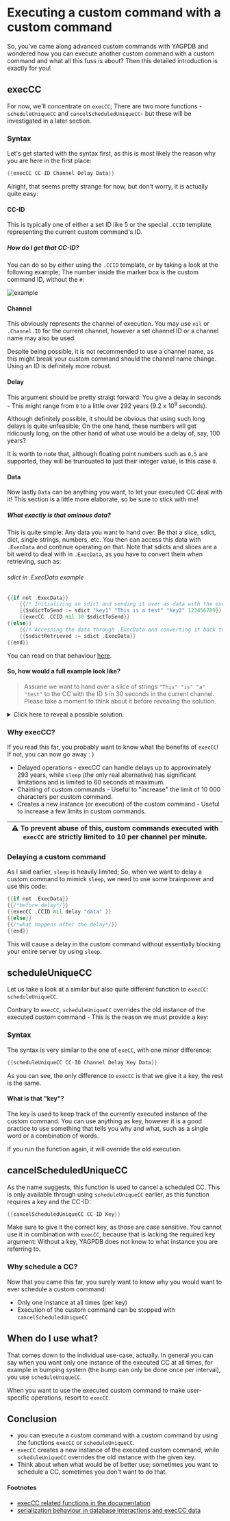 # Executing a custom command with a custom command
So, you've came along advanced custom commands with YAGPDB and wondered how you can execute another custom command with a custom command and what all this fuss is about? Then this detailed introduction is exactly for you!

## execCC
For now, we'll concentrate on `execCC`; There are two more functions - `scheduleUniqueCC` and `cancelScheduledUniqueCC`- but these will be investigated in a later section.

### Syntax
Let's get started with the syntax first, as this is most likely the reason why you are here in the first place:

```go
{{execCC CC-ID Channel Delay Data}}
```
Alright, that seems pretty strange for now, but don't worry, it is actually quite easy:

#### CC-ID
This is typically one of either a set ID like 5 or the special `.CCID` template, representing the current custom command's ID.

##### How do I get that CC-ID?
You can do so by either using the `.CCID` template, or by taking a look at the following example; The number inside the marker box is the custom command ID, without the `#`:

![example](https://i.imgur.com/OWRSNlr.png)

#### Channel
This obviously represents the channel of execution. You may use `nil` or `.Channel.ID` for the current channel, however a set channel ID or a channel name may also be used.

Despite being possible, it is not recommended to use a channel name, as this might break your custom command should the channel name change. Using an ID is definitely more robust.

#### Delay
This argument should be pretty straigt forward: You give a delay in seconds - This might range from `0` to a little over 292 years (9.2 x 10<sup>9</sup> seconds).

Although definitely possible, it should be obvious that using such long delays is quite unfeasible; On the one hand, these numbers will get ridicously long, on the other hand of what use would be a delay of, say, 100 years?

It is worth to note that, although floating point numbers such as `0.5` are supported, they will be truncuated to just their integer value, is this case `0`.

#### Data
Now lastly `Data` can be anything you want, to let your executed CC deal with it!
This section is a little more elaborate, so be sure to stick with me!

##### What exactly is that ominous data?
This is quite simple: Any data you want to hand over. Be that a slice, sdict, dict, single strings, numbers, etc.
You then can access this data with `.ExecData` and continue operating on that.
Note that sdicts and slices are a bit weird to deal with in `.ExecData`, as you have to convert them when retrieving, such as:

###### sdict in .ExecData example
```go
{{if not .ExecData}}
    {{/* Initializing an sdict and sending it over as data with the execCC template. */}}
    {{$sdictToSend := sdict "key1" "This is a test" "key2" 123456789}}
    {{execCC .CCID nil 30 $sdictToSend}}
{{else}}
    {{/* Accessing the data through .ExecData and converting it back to an sdict. */}}
    {{$sdictRetrieved := sdict .ExecData}}
{{end}}
```
You can read on that behaviour [here](https://docs.yagpdb.xyz/reference/templates#templates-sdict).

#### So, how would a full example look like?

> Assume we want to hand over a slice of strings `"This" "is" "a" "test"` to the CC with the ID `5` in 30 seconds in the current channel. Please take a moment to think about it before revealing the solution.

<details>
<summary>Click here to reveal a possible solution.</summary>

```go
{{$slice := cslice "This" "is" "a" "test"}}
{{execCC 5 nil 30 $slice}}
```
*Similarily, for dict and sdict you can do the same. Just keep their syntax in mind. For simple variables such as the string `"Hello"` or a number `123`, you can just put that in place of `$slice` on the second line.*
</details> 

### Why execCC?
If you read this far, you probably want to know what the benefits of `execCC`! If not, you can now go away : )

* Delayed operations - execCC can handle delays up to approximately 293 years, while `sleep` (the only real alternative) has significant limitations and is limited to 60 seconds at maximum.
* Chaining of custom commands - Useful to "increase" the limit of 10 000 characters per custom command.
* Creates a new instance (or execution) of the custom command - Useful to increase a few limits in custom commands.

| ⚠ To prevent abuse of this, custom commands executed with `execCC` are strictly limited to 10 per channel per minute. |
| --- |

### Delaying a custom command
As I said earlier, `sleep` is heavily limited; So, when we want to delay a custom command to mimick `sleep`, we need to use some brainpower and use this code:

```go
{{if not .ExecData}}
{{/*before delay*/}}
{{execCC .CCID nil delay "data" }}
{{else}}
{{/*what happens after the delay*/}}
{{end}}
```

This will cause a delay in the custom command without essentially blocking your entire server by using `sleep`.

## scheduleUniqueCC
Let us take a look at a similar but also quite different function to `execCC`: `scheduleUniqueCC`.

Contrary to `execCC`, `scheduleUniqueCC` overrides the old instance of the executed custom command - This is the reason we must provide a key:

### Syntax
The syntax is very similar to the one of `exeCC`, with one minor difference:
```go
{{scheduleUniqueCC CC-ID Channel Delay Key Data}}
```
As you can see, the only difference to `execCC` is that we give it a key, the rest is the same.

#### What is that "key"?
The key is used to keep track of the currently executed instance of the custom command. You can use anything as key, however it is a good practice to use something that tells you why and what, such as a single word or a combination of words.

If you run the function again, it will override the old execution.

## cancelScheduledUniqueCC
As the name suggests, this function is used to cancel a scheduled CC. This is only available through using `scheduleUniqueCC` earlier, as this function requires a key and the CC-ID:
```go
{{cancelScheduledUniqueCC CC-ID Key}}
```
Make sure to give it the correct key, as those are case sensitive. You cannot use it in combination with `execCC`, because that is lacking the required key argument: Without a key, YAGPDB does not know to what instance you are referring to.

### Why schedule a CC?
Now that you came this far, you surely want to know why you would want to ever schedule a custom command:

* Only one instance at all times (per key)
* Execution of the custom command can be stopped with `cancelScheduledUniqueCC`

## When do I use what?
That comes down to the individual use-case, actually. In general you can say when you want only one instance of the executed CC at all times, for example in bumping system (the bump can only be done once per interval), you use `scheduleUniqueCC`. 

When you want to use the executed custom command to make user-specific operations, resort to `execCC`.

## Conclusion
* you can execute a custom command with a custom command by using the functions `execCC` or `scheduleUniqueCC`.
* `execCC` creates a new instance of the executed custom command, while `scheduleUniqueCC` overrides the old instance with the given key.
* Think about when what would be of better use; sometimes you want to schedule a CC, sometimes you don't want to do that.

#### Footnotes
* [execCC related functions in the documentation](https://docs.yagpdb.xyz/reference/templates#execcc)
* [serialization behaviour in database interactions and execCC data](https://docs.yagpdb.xyz/reference/templates#templates-sdict)